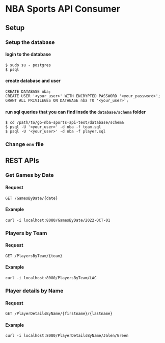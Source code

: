 # NBA Sports API Consumer

## Setup

### Setup the database

#### login to the database
```
$ sudo su - postgres
$ psql
```

#### create database and user

```
CREATE DATABASE nba;
CREATE USER '<your_user>' WITH ENCRYPTED PASSWORD '<your_password>';
GRANT ALL PRIVILEGES ON DATABASE nba TO '<your_user>';
```

#### run sql queries that you can find insde the `database/schema` folder

```
$ cd /path/to/go-nba-sports-api-test/database/schema
$ psql -U '<your_user>' -d nba -f team.sql
$ psql -U '<your_user>' -d nba -f player.sql
```

### Change `env` file

## REST APIs

### Get Games by Date

#### Request

`
GET /GamesByDate/{date}
`

#### Example

```
curl -i localhost:8080/GamesByDate/2022-OCT-01
```


### Players by Team

#### Request

`
GET /PlayersByTeam/{team}
`
#### Example
```
curl -i localhost:8080/PlayersByTeam/LAC
```

### Player details by Name

#### Request

`
GET /PlayerDetailsByName/{firstname}/{lastname}
`
#### Example
```
curl -i localhost:8080/PlayerDetailsByName/Jalen/Green
```
